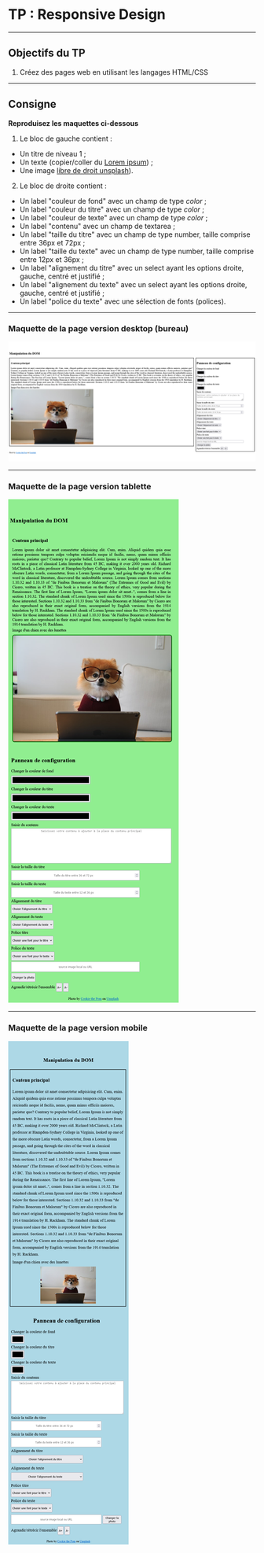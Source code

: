# TP : Responsive Design

---

## Objectifs du TP

1. Créez des pages web en utilisant les langages HTML/CSS

---

## Consigne

**Reproduisez les maquettes ci-dessous**

1. Le bloc de gauche contient : 
- Un titre de niveau 1 ;
- Un texte (copier/coller du [Lorem ipsum](https://www.lipsum.com/)) ;
- Une image [libre de droit unsplash](https://unsplash.com/)).

2. Le bloc de droite contient :
- Un label "couleur de fond" avec un champ de type *color* ;
- Un label "couleur du titre" avec un champ de type *color* ;
- Un label "couleur de texte" avec un champ de type *color* ;
- Un label "contenu" avec un champ de textarea ;
- Un label "taille du titre" avec un champ de type number, taille comprise entre 36px et 72px ;
- Un label "taille du texte" avec un champ de type number, taille comprise entre 12px et 36px ;
- Un label "alignement du titre" avec un select ayant les options droite, gauche, centré et justifié ;
- Un label "alignement du texte" avec un select ayant les options droite, gauche, centré et justifié ;
- Un label "police du texte" avec une sélection  de fonts (polices).

---

### Maquette de la page version desktop (bureau)

![img](./img/mockup/desktop.png)

---

### Maquette de la page version tablette

![img](./img/mockup/tablet.png)

---

### Maquette de la page version mobile

![img](./img/mockup/mobile.png)
